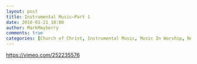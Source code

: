 ```yaml
---
layout: post
title: Instrumental Music—Part 1
date: 2018-01-21 18:00
author: MarkMayberry
comments: true
categories: [Church of Christ, Instrumental Music, Music In Worship, New Testament Church, Pattern, Video, Singing, Worship]
---
```

https://vimeo.com/252235576
